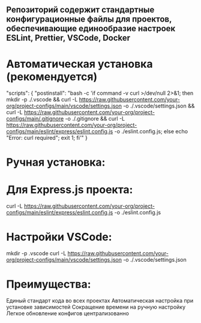 ## Репозиторий содержит стандартные конфигурационные файлы для проектов, обеспечивающие единообразие настроек ESLint, Prettier, VSCode, Docker

# Автоматическая установка (рекомендуется)

"scripts": {
"postinstall": "bash -c 'if command -v curl >/dev/null 2>&1; then mkdir -p ./.vscode && curl -L https://raw.githubusercontent.com/your-org/project-configs/main/vscode/settings.json -o ./.vscode/settings.json && curl -L https://raw.githubusercontent.com/your-org/project-configs/main/.gitignore -o ./.gitignore && curl -L https://raw.githubusercontent.com/your-org/project-configs/main/eslint/express/eslint.config.js -o ./eslint.config.js; else echo \"Error: curl required\"; exit 1; fi'"
}

# Ручная установка:

# Для Express.js проекта:

curl -L https://raw.githubusercontent.com/your-org/project-configs/main/eslint/express/eslint.config.js -o ./eslint.config.js

# Настройки VSCode:

mkdir -p .vscode
curl -L https://raw.githubusercontent.com/your-org/project-configs/main/vscode/settings.json -o ./.vscode/settings.json

# Преимущества:

Единый стандарт кода во всех проектах
Автоматическая настройка при установке зависимостей
Сокращение времени на ручную настройку
Легкое обновление конфигов централизованно
